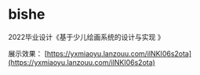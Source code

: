 # bishe
2022毕业设计《基于少儿绘画系统的设计与实现 》

展示效果：
[https://yxmiaoyu.lanzouu.com/ilNKI06s2ota](https://yxmiaoyu.lanzouu.com/ilNKI06s2ota)
